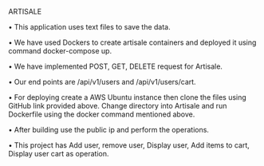 ARTISALE

•	This application uses text files to save the data.

•	We have used Dockers to create artisale containers and deployed it using command docker-compose up.

• We have implemented POST, GET, DELETE request for Artisale.

•	Our end points are /api/v1/users and /api/v1/users/cart.

•	For deploying create a AWS Ubuntu instance then clone the files using GitHub link provided above. Change directory into Artisale and run Dockerfile using the docker command mentioned above.

•	After building use the public ip and perform the operations.

•	This project has Add user, remove user, Display user, Add items to cart, Display user cart as operation.

